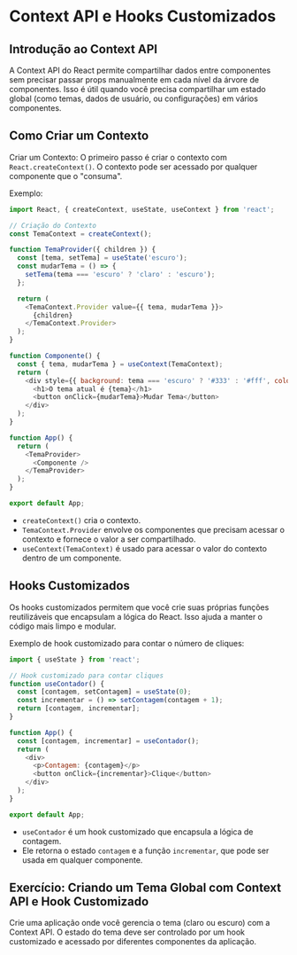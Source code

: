 
# Context API e Hooks Customizados

## Introdução ao Context API
A Context API do React permite compartilhar dados entre componentes sem precisar passar props manualmente em cada nível da árvore de componentes. Isso é útil quando você precisa compartilhar um estado global (como temas, dados de usuário, ou configurações) em vários componentes.

## Como Criar um Contexto
Criar um Contexto: O primeiro passo é criar o contexto com `React.createContext()`. O contexto pode ser acessado por qualquer componente que o "consuma".

Exemplo:
```javascript
import React, { createContext, useState, useContext } from 'react';

// Criação do Contexto
const TemaContext = createContext();

function TemaProvider({ children }) {
  const [tema, setTema] = useState('escuro');
  const mudarTema = () => {
    setTema(tema === 'escuro' ? 'claro' : 'escuro');
  };

  return (
    <TemaContext.Provider value={{ tema, mudarTema }}>
      {children}
    </TemaContext.Provider>
  );
}

function Componente() {
  const { tema, mudarTema } = useContext(TemaContext);
  return (
    <div style={{ background: tema === 'escuro' ? '#333' : '#fff', color: tema === 'escuro' ? '#fff' : '#000' }}>
      <h1>O tema atual é {tema}</h1>
      <button onClick={mudarTema}>Mudar Tema</button>
    </div>
  );
}

function App() {
  return (
    <TemaProvider>
      <Componente />
    </TemaProvider>
  );
}

export default App;
```

- `createContext()` cria o contexto.
- `TemaContext.Provider` envolve os componentes que precisam acessar o contexto e fornece o valor a ser compartilhado.
- `useContext(TemaContext)` é usado para acessar o valor do contexto dentro de um componente.

## Hooks Customizados
Os hooks customizados permitem que você crie suas próprias funções reutilizáveis que encapsulam a lógica do React. Isso ajuda a manter o código mais limpo e modular.

Exemplo de hook customizado para contar o número de cliques:
```javascript
import { useState } from 'react';

// Hook customizado para contar cliques
function useContador() {
  const [contagem, setContagem] = useState(0);
  const incrementar = () => setContagem(contagem + 1);
  return [contagem, incrementar];
}

function App() {
  const [contagem, incrementar] = useContador();
  return (
    <div>
      <p>Contagem: {contagem}</p>
      <button onClick={incrementar}>Clique</button>
    </div>
  );
}

export default App;
```

- `useContador` é um hook customizado que encapsula a lógica de contagem.
- Ele retorna o estado `contagem` e a função `incrementar`, que pode ser usada em qualquer componente.

## Exercício: Criando um Tema Global com Context API e Hook Customizado
Crie uma aplicação onde você gerencia o tema (claro ou escuro) com a Context API. O estado do tema deve ser controlado por um hook customizado e acessado por diferentes componentes da aplicação.
